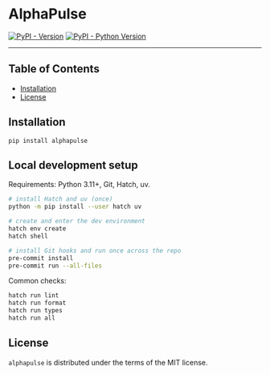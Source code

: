 # AlphaPulse

[![PyPI - Version](https://img.shields.io/pypi/v/alphapulse.svg)](https://pypi.org/project/alphapulse)
[![PyPI - Python Version](https://img.shields.io/pypi/pyversions/alphapulse.svg)](https://pypi.org/project/alphapulse)

-----

## Table of Contents

- [Installation](#installation)
- [License](#license)

## Installation

```console
pip install alphapulse
```

## Local development setup

Requirements: Python 3.11+, Git, Hatch, uv.

```bash
# install Hatch and uv (once)
python -m pip install --user hatch uv

# create and enter the dev environment
hatch env create
hatch shell

# install Git hooks and run once across the repo
pre-commit install
pre-commit run --all-files
```

Common checks:

```bash
hatch run lint
hatch run format
hatch run types
hatch run all
```

## License

`alphapulse` is distributed under the terms of the MIT license.
